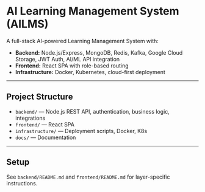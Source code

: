 # AI Learning Management System (AILMS)

A full-stack AI-powered Learning Management System with:
- **Backend:** Node.js/Express, MongoDB, Redis, Kafka, Google Cloud Storage, JWT Auth, AI/ML API integration
- **Frontend:** React SPA with role-based routing
- **Infrastructure:** Docker, Kubernetes, cloud-first deployment

---

## Project Structure

- `backend/` — Node.js REST API, authentication, business logic, integrations
- `frontend/` — React SPA
- `infrastructure/` — Deployment scripts, Docker, K8s
- `docs/` — Documentation

---

## Setup
See `backend/README.md` and `frontend/README.md` for layer-specific instructions. 